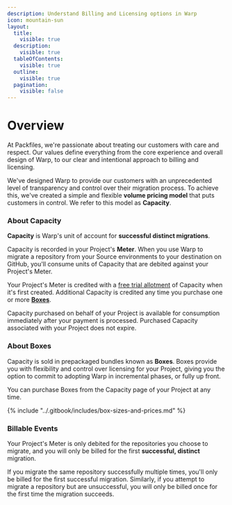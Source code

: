 ```yaml
---
description: Understand Billing and Licensing options in Warp
icon: mountain-sun
layout:
  title:
    visible: true
  description:
    visible: true
  tableOfContents:
    visible: true
  outline:
    visible: true
  pagination:
    visible: false
---
```


# Overview

At Packfiles, we're passionate about treating our customers with care and respect. Our values define everything from the core experience and overall design of Warp, to our clear and intentional approach to billing and licensing.&#x20;

We've designed Warp to provide our customers with an unprecedented level of transparency and control over their migration process. To achieve this, we've created a simple and flexible **volume pricing model** that puts customers in control. We refer to this model as **Capacity**.

### About Capacity

**Capacity** is Warp's unit of account for **successful distinct migrations**.&#x20;

Capacity is recorded in your Project's **Meter**. When you use Warp to migrate a repository from your Source environments to your destination on GitHub, you'll consume units of Capacity that are debited against your Project's Meter.

Your Project's Meter is credited with a [free trial allotment](free-tier.md) of Capacity when it's first created. Additional Capacity is credited any time you purchase one or more [**Boxes**](overview.md#about-boxes).&#x20;

Capacity purchased on behalf of your Project is available for consumption immediately after your payment is processed. Purchased Capacity associated with your Project does not expire.

### About Boxes

Capacity is sold in prepackaged bundles known as **Boxes**. Boxes provide you with flexibility and control over licensing for your Project, giving you the option to commit to adopting Warp in incremental phases, or fully up front.

You can purchase Boxes from the Capacity page of your Project at any time.

{% include "../.gitbook/includes/box-sizes-and-prices.md" %}

### Billable Events

Your Project's Meter is only debited for the repositories you choose to migrate, and you will only be billed for the first **successful, distinct** migration.&#x20;

If you migrate the same repository successfully multiple times, you'll only be billed for the first successful migration. Similarly, if you attempt to migrate a repository but are unsuccessful, you will only be billed once for the first time the migration succeeds.
